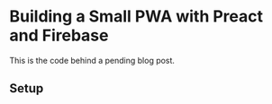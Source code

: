 # Building a Small PWA with Preact and Firebase
This is the code behind a pending blog post.

## Setup


